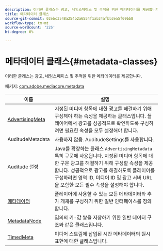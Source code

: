 ```yaml
---
description: 이러한 클래스는 광고, 네임스페이스 및 추적을 위한 메타데이터를 제공합니다.
title: 메타데이터 클래스
source-git-commit: 02ebc3548a254b2a6554f1ab34afbb3ea5f09bb8
workflow-type: tm+mt
source-wordcount: '226'
ht-degree: 0%

---
```


# 메타데이터 클래스{#metadata-classes}

이러한 클래스는 광고, 네임스페이스 및 추적을 위한 메타데이터를 제공합니다.

패키지: [com.adobe.mediacore.metadata](https://help.adobe.com/en_US/primetime/api/psdk/javadoc_1.4/com/adobe/mediacore/metadata/package-summary.html)

| 이름 | 설명 |
|---|---|
| [AdvertisingMeta](https://help.adobe.com/en_US/primetime/api/psdk/javadoc_1.4/com/adobe/mediacore/metadata/AdvertisingMetadata.html) | 지정된 미디어 항목에 대한 광고를 해결하기 위해 구성해야 하는 속성을 제공하는 클래스입니다. 플레이어에서 광고를 성공적으로 확인하도록 구성하려면 필요한 속성을 모두 설정해야 합니다. |
| AuditudeMetadata | 사용하지 않음. AuditudeSettings를 사용합니다. |
| [Auditude 설정](https://help.adobe.com/en_US/primetime/api/psdk/javadoc_1.4/com/adobe/mediacore/metadata/AuditudeSettings.html) | Java를 확장하는 클래스 `AdvertisingMetadata` 특히 구문에 사용됩니다. 지정된 미디어 항목에 대한 구문 광고를 해결하기 위해 구성할 속성을 제공합니다. 성공적으로 광고를 해결하도록 플레이어를 구성하려면 영역 ID, 미디어 ID 및 광고 서버 URL을 포함한 모든 필수 속성을 설정해야 합니다. |
| [메타데이터](https://help.adobe.com/en_US/primetime/api/psdk/javadoc_1.4/com/adobe/mediacore/metadata/Metadata.html) | 플레이어에 사용할 수 있는 모든 메타데이터와 추가 개체를 구성하기 위한 일반 인터페이스를 정의합니다. |
| [MetadataNode](https://help.adobe.com/en_US/primetime/api/psdk/javadoc_1.4/com/adobe/mediacore/metadata/MetadataNode.html) | 임의의 키-값 쌍을 저장하기 위한 일반 데이터 구조와 같은 클래스입니다. |
| [TimedMeta](https://help.adobe.com/en_US/primetime/api/psdk/javadoc_1.4/com/adobe/mediacore/metadata/TimedMetadata.html) | 미디어 스트림에 삽입된 시간 메타데이터의 원시 표현에 대한 클래스입니다. |
